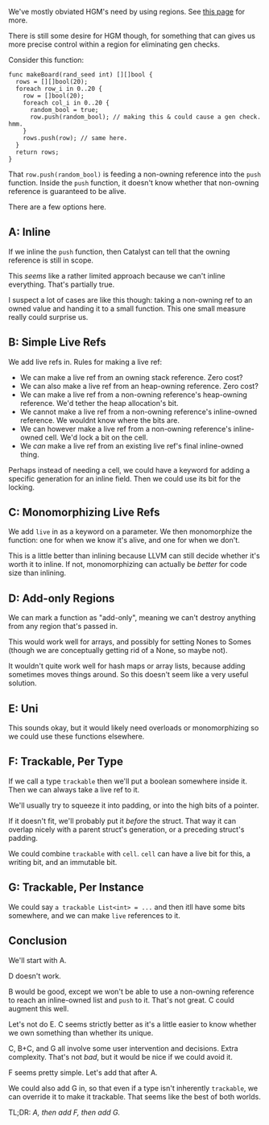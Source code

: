 
We've mostly obviated HGM's need by using regions. See [this page](https://verdagon.dev/blog/zero-cost-memory-safety-regions-overview) for more.


There is still some desire for HGM though, for something that can gives us more precise control within a region for eliminating gen checks.


Consider this function:

```
func makeBoard(rand_seed int) [][]bool {
  rows = [][]bool(20);
  foreach row_i in 0..20 {
    row = []bool(20);
    foreach col_i in 0..20 {
      random_bool = true;
      row.push(random_bool); // making this & could cause a gen check. hmm.
    }
    rows.push(row); // same here.
  }
  return rows;
}
```

That `row.push(random_bool)` is feeding a non-owning reference into the `push` function. Inside the `push` function, it doesn't know whether that non-owning reference is guaranteed to be alive.

There are a few options here.

## A: Inline

If we inline the `push` function, then Catalyst can tell that the owning reference is still in scope.

This _seems_ like a rather limited approach because we can't inline everything. That's partially true.

I suspect a lot of cases are like this though: taking a non-owning ref to an owned value and handing it to a small function. This one small measure really could surprise us.


## B: Simple Live Refs

We add live refs in. Rules for making a live ref:

 * We can make a live ref from an owning stack reference. Zero cost?
 * We can also make a live ref from an heap-owning reference. Zero cost?
 * We can make a live ref from a non-owning reference's heap-owning reference. We'd tether the heap allocation's bit.
 * We cannot make a live ref from a non-owning reference's inline-owned reference. We wouldnt know where the bits are.
 * We can however make a live ref from a non-owning reference's inline-owned cell. We'd lock a bit on the cell.
 * We _can_ make a live ref from an existing live ref's final inline-owned thing.


Perhaps instead of needing a cell, we could have a keyword for adding a specific generation for an inline field. Then we could use its bit for the locking.


## C: Monomorphizing Live Refs

We add `live` in as a keyword on a parameter. We then monomorphize the function: one for when we know it's alive, and one for when we don't.


This is a little better than inlining because LLVM can still decide whether it's worth it to inline. If not, monomorphizing can actually be _better_ for code size than inlining.


## D: Add-only Regions

We can mark a function as "add-only", meaning we can't destroy anything from any region that's passed in.

This would work well for arrays, and possibly for setting Nones to Somes (though we are conceptually getting rid of a None, so maybe not).

It wouldn't quite work well for hash maps or array lists, because adding sometimes moves things around. So this doesn't seem like a very useful solution.


## E: Uni

This sounds okay, but it would likely need overloads or monomorphizing so we could use these functions elsewhere.


## F: Trackable, Per Type

If we call a type `trackable` then we'll put a boolean somewhere inside it. Then we can always take a live ref to it.

We'll usually try to squeeze it into padding, or into the high bits of a pointer.

If it doesn't fit, we'll probably put it _before_ the struct. That way it can overlap nicely with a parent struct's generation, or a preceding struct's padding.

We could combine `trackable` with `cell`. `cell` can have a live bit for this, a writing bit, and an immutable bit.


## G: Trackable, Per Instance

We could say `a trackable List<int> = ...` and then itll have some bits somewhere, and we can make `live` references to it. 


## Conclusion

We'll start with A.

D doesn't work.

B would be good, except we won't be able to use a non-owning reference to reach an inline-owned list and `push` to it. That's not great. C could augment this well.

Let's not do E. C seems strictly better as it's a little easier to know whether we own something than whether its unique.

C, B+C, and G all involve some user intervention and decisions. Extra complexity. That's not _bad_, but it would be nice if we could avoid it.

F seems pretty simple. Let's add that after A.

We could also add G in, so that even if a type isn't inherently `trackable`, we can override it to make it trackable. That seems like the best of both worlds.

TL;DR: *A, then add F, then add G.*
